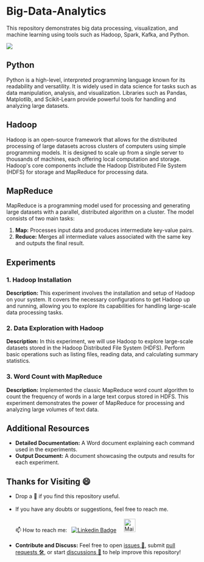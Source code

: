 # Big-Data-Analytics
This repository demonstrates big data processing, visualization, and machine learning using tools such as Hadoop, Spark, Kafka, and Python.

<img src = "https://th.bing.com/th/id/R.8332a2c65eeaecfb365ec3a11e9c2b0e?rik=a86A6oZLes5OWw&riu=http%3a%2f%2ftimesquareit.com%2fimages%2fsl-1.jpg&ehk=VKCM0JR5%2b2hM2HSb%2b%2f6w88WsQFhqxkY3pnZymVms7mo%3d&risl=&pid=ImgRaw&r=0">

## Python

Python is a high-level, interpreted programming language known for its readability and versatility. It is widely used in data science for tasks such as data manipulation, analysis, and visualization. Libraries such as Pandas, Matplotlib, and Scikit-Learn provide powerful tools for handling and analyzing large datasets.

## Hadoop

Hadoop is an open-source framework that allows for the distributed processing of large datasets across clusters of computers using simple programming models. It is designed to scale up from a single server to thousands of machines, each offering local computation and storage. Hadoop's core components include the Hadoop Distributed File System (HDFS) for storage and MapReduce for processing data.

## MapReduce

MapReduce is a programming model used for processing and generating large datasets with a parallel, distributed algorithm on a cluster. The model consists of two main tasks:
1. **Map:** Processes input data and produces intermediate key-value pairs.
2. **Reduce:** Merges all intermediate values associated with the same key and outputs the final result.

## Experiments

### 1. Hadoop Installation

**Description:** 
This experiment involves the installation and setup of Hadoop on your system. It covers the necessary configurations to get Hadoop up and running, allowing you to explore its capabilities for handling large-scale data processing tasks.

### 2. Data Exploration with Hadoop

**Description:**
In this experiment, we will use Hadoop to explore large-scale datasets stored in the Hadoop Distributed File System (HDFS). Perform basic operations such as listing files, reading data, and calculating summary statistics.

### 3. Word Count with MapReduce

**Description:**
Implemented the classic MapReduce word count algorithm to count the frequency of words in a large text corpus stored in HDFS. This experiment demonstrates the power of MapReduce for processing and analyzing large volumes of text data.

## Additional Resources

- **Detailed Documentation:** A Word document explaining each command used in the experiments.
- **Output Document:** A document showcasing the outputs and results for each experiment.

## Thanks for Visiting 😄

- Drop a 🌟 if you find this repository useful.<br><br>
- If you have any doubts or suggestions, feel free to reach me.<br><br>
📫 How to reach me:  &nbsp; [![Linkedin Badge](https://img.shields.io/badge/-madhurima-blue?style=flat&logo=Linkedin&logoColor=white)](https://www.linkedin.com/in/madhurima-rawat/) &nbsp; &nbsp;
<a href ="mailto:rawatmadhurima@gmail.com"><img src="https://github.com/madhurimarawat/Machine-Learning-Using-Python/assets/105432776/b6a0873a-e961-42c0-8fbf-ab65828c961a" height=35 width=30 title="Mail Illustration" alt="Mail Illustration📫" > </a><br><br>
- **Contribute and Discuss:** Feel free to open <a href= "https://github.com/madhurimarawat/Big-Data-Analytics/issues">issues 🐛</a>, submit <a href = "https://github.com/madhurimarawat/Big-Data-Analytics/pulls">pull requests 🛠️</a>, or start <a href = "https://github.com/madhurimarawat/Big-Data-Analytics/discussions">discussions 💬</a> to help improve this repository!
